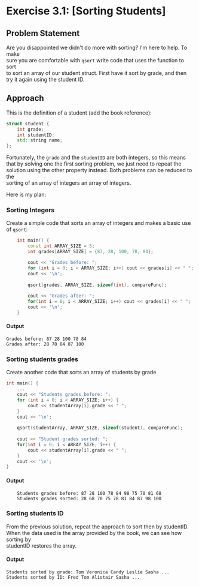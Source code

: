 # Exercise 3.1: [Sorting Students]

## Problem Statement

Are you disappointed we didn't do more with sorting? I'm here to help. To make  
sure you are comfortable with `qsort` write code that uses the function to sort  
to sort an array of our student struct. First have it sort by grade, and then  
try it again using the student ID.

## Approach
This is the definition of a student (add the book reference):  
```cpp
struct student {
    int grade;
    int studentID:
    std::string name;
};
```
Fortunately, the `grade` and the `studentID` are both integers, so this means  
that by solving one the first sorting problem, we just need to repeat the  
solution using the other property instead. Both problems can be reduced to the   
sorting of an array of integers an array of integers.

Here is my plan:
### Sorting Integers
Create a simple code that sorts an array of integers and makes a basic use  
of `qsort`:

```cpp
    int main() {
        const int ARRAY_SIZE = 5;
        int grades[ARRAY_SIZE] = {87, 28, 100, 78, 84};

        cout << "Grades before: ";
        for (int i = 0; i < ARRAY_SIZE; i++) cout << grades[i] << " ";
        cout << '\n';  
        
        qsort(grades, ARRAY_SIZE, sizeof(int), compareFunc);
        
        cout << "Grades after: ";
        for(int i = 0; i < ARRAY_SIZE; i++) cout << grades[i] << " ";
        cout << '\n';
    }
```

#### Output
```
Grades before: 87 28 100 78 84   
Grades after: 28 78 84 87 100
```

### Sorting students grades
Create another code that sorts an array of students by grade

```cpp
int main() {
    ...
    cout << "Students grades before: ";
    for (int i = 0; i < ARRAY_SIZE; i++) {
        cout << studentArray[i].grade << " ";
    }
    cout << '\n';  
    
    qsort(studentArray, ARRAY_SIZE, sizeof(student), compareFunc);
    
    cout << "Student grades sorted: ";
    for(int i = 0; i < ARRAY_SIZE; i++) {
        cout << studentArray[i].grade << " ";
    }
    cout << '\n';
}
```

#### Output
```
    Students grades before: 87 28 100 78 84 98 75 70 81 68 
    Students grades sorted: 28 68 70 75 78 81 84 87 98 100 
```  


### Sorting students ID

From the previous solution, repeat the approach to sort then by studentID.  
When the data used is the array provided by the book, we can see how sorting by  
 studentID restores the array.
    
#### Output
```
Students sorted by grade: Tom Veronica Candy Leslie Sasha ...
Students sorted by ID: Fred Tom Alistair Sasha ...
```